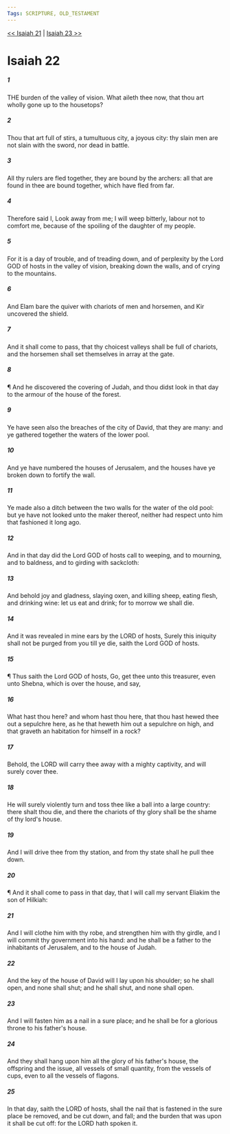 ```yaml
---
Tags: SCRIPTURE, OLD_TESTAMENT
---
```


[<< Isaiah 21](OLD_TESTAMENT/23_Isaiah/Isaiah_21.md) | [Isaiah 23 >>](OLD_TESTAMENT/23_Isaiah/Isaiah_23.md)

# Isaiah 22

##### 1

THE burden of the valley of vision. What aileth thee now, that thou art wholly gone up to the housetops?

##### 2

Thou that art full of stirs, a tumultuous city, a joyous city: thy slain men are not slain with the sword, nor dead in battle.

##### 3

All thy rulers are fled together, they are bound by the archers: all that are found in thee are bound together, which have fled from far.

##### 4

Therefore said I, Look away from me; I will weep bitterly, labour not to comfort me, because of the spoiling of the daughter of my people.

##### 5

For it is a day of trouble, and of treading down, and of perplexity by the Lord GOD of hosts in the valley of vision, breaking down the walls, and of crying to the mountains.

##### 6

And Elam bare the quiver with chariots of men and horsemen, and Kir uncovered the shield.

##### 7

And it shall come to pass, that thy choicest valleys shall be full of chariots, and the horsemen shall set themselves in array at the gate.

##### 8

¶ And he discovered the covering of Judah, and thou didst look in that day to the armour of the house of the forest.

##### 9

Ye have seen also the breaches of the city of David, that they are many: and ye gathered together the waters of the lower pool.

##### 10

And ye have numbered the houses of Jerusalem, and the houses have ye broken down to fortify the wall.

##### 11

Ye made also a ditch between the two walls for the water of the old pool: but ye have not looked unto the maker thereof, neither had respect unto him that fashioned it long ago.

##### 12

And in that day did the Lord GOD of hosts call to weeping, and to mourning, and to baldness, and to girding with sackcloth:

##### 13

And behold joy and gladness, slaying oxen, and killing sheep, eating flesh, and drinking wine: let us eat and drink; for to morrow we shall die.

##### 14

And it was revealed in mine ears by the LORD of hosts, Surely this iniquity shall not be purged from you till ye die, saith the Lord GOD of hosts.

##### 15

¶ Thus saith the Lord GOD of hosts, Go, get thee unto this treasurer, even unto Shebna, which is over the house, and say,

##### 16

What hast thou here? and whom hast thou here, that thou hast hewed thee out a sepulchre here, as he that heweth him out a sepulchre on high, and that graveth an habitation for himself in a rock?

##### 17

Behold, the LORD will carry thee away with a mighty captivity, and will surely cover thee.

##### 18

He will surely violently turn and toss thee like a ball into a large country: there shalt thou die, and there the chariots of thy glory shall be the shame of thy lord's house.

##### 19

And I will drive thee from thy station, and from thy state shall he pull thee down.

##### 20

¶ And it shall come to pass in that day, that I will call my servant Eliakim the son of Hilkiah:

##### 21

And I will clothe him with thy robe, and strengthen him with thy girdle, and I will commit thy government into his hand: and he shall be a father to the inhabitants of Jerusalem, and to the house of Judah.

##### 22

And the key of the house of David will I lay upon his shoulder; so he shall open, and none shall shut; and he shall shut, and none shall open.

##### 23

And I will fasten him as a nail in a sure place; and he shall be for a glorious throne to his father's house.

##### 24

And they shall hang upon him all the glory of his father's house, the offspring and the issue, all vessels of small quantity, from the vessels of cups, even to all the vessels of flagons.

##### 25

In that day, saith the LORD of hosts, shall the nail that is fastened in the sure place be removed, and be cut down, and fall; and the burden that was upon it shall be cut off: for the LORD hath spoken it.
